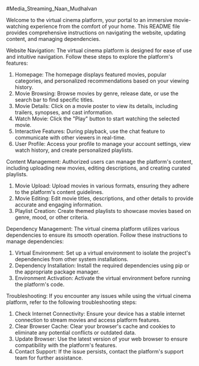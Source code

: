 #Media_Streaming_Naan_Mudhalvan

Welcome to the virtual cinema platform, your portal to an immersive movie-watching experience from the comfort of your home. This README file provides comprehensive instructions on navigating the website, updating content, and managing dependencies.

Website Navigation:
The virtual cinema platform is designed for ease of use and intuitive navigation. Follow these steps to explore the platform's features:
1.	Homepage: The homepage displays featured movies, popular categories, and personalized recommendations based on your viewing history.
2.	Movie Browsing: Browse movies by genre, release date, or use the search bar to find specific titles.
3.	Movie Details: Click on a movie poster to view its details, including trailers, synopses, and cast information.
4.	Watch Movie: Click the "Play" button to start watching the selected movie.
5.	Interactive Features: During playback, use the chat feature to communicate with other viewers in real-time.
6.	User Profile: Access your profile to manage your account settings, view watch history, and create personalized playlists.

Content Management:
Authorized users can manage the platform's content, including uploading new movies, editing descriptions, and creating curated playlists.
1.	Movie Upload: Upload movies in various formats, ensuring they adhere to the platform's content guidelines.
2.	Movie Editing: Edit movie titles, descriptions, and other details to provide accurate and engaging information.
3.	Playlist Creation: Create themed playlists to showcase movies based on genre, mood, or other criteria.

Dependency Management:
The virtual cinema platform utilizes various dependencies to ensure its smooth operation. Follow these instructions to manage dependencies:
1.	Virtual Environment: Set up a virtual environment to isolate the project's dependencies from other system installations.
2.	Dependency Installation: Install the required dependencies using pip or the appropriate package manager.
3.	Environment Activation: Activate the virtual environment before running the platform's code.

Troubleshooting:
If you encounter any issues while using the virtual cinema platform, refer to the following troubleshooting steps:
1.	Check Internet Connectivity: Ensure your device has a stable internet connection to stream movies and access platform features.
2.	Clear Browser Cache: Clear your browser's cache and cookies to eliminate any potential conflicts or outdated data.
3.	Update Browser: Use the latest version of your web browser to ensure compatibility with the platform's features.
4.	Contact Support: If the issue persists, contact the platform's support team for further assistance.

